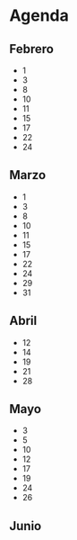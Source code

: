 # Agenda

## Febrero

* 1
* 3
* 8
* 10
* 11
* 15
* 17
* 22
* 24

## Marzo

* 1
* 3
* 8
* 10
* 11
* 15
* 17
* 22
* 24
* 29
* 31


## Abril

* 12
* 14
* 19
* 21
* 28

## Mayo

* 3
* 5
* 10
* 12
* 17
* 19
* 24
* 26

## Junio
